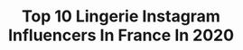 ---
title: Top 10 Lingerie Instagram Influencers In France In 2020
description: >-
  Find top lingerie Instagram influencers in France in 2020. Most popular hashtags: #lingerie #frenchgirl #ootd #dress.
platform: Instagram
hits: 251
text_top: See the best Instagram accounts on inBeat.
text_bottom: Our platform has 251 Instagram influencers like this in France for you to pitch.
profiles:
  - username: "maritzaslan"
    fullname: >-
      Itsme_ninasky
    bio: >-
      ■ lingerie/swimwear/fashion ■ London 🇬🇧 Paris 🇫🇷 ■5”11 ■ ✉️maritzaslan@digicomevents.fr ■ Sueni Costa ♡
    location: "France"
    followers: 32921
    engagement: 778
    commentsToLikes: 0.037014
    id: ck5bxeg61nkez0i116o0z1ns6
    verified: false
    hashtags: "#iphonex, #loungeunderwear, #ohpollycollab, #curvygirl"
  - username: "charlottejaubert"
    fullname: >-
      Charlotte Jaubert
    bio: >-
      Co-Fondatrice @maison.marisuzi Costume de scène @insolitecreatur Professeur lingerie et MB @artesane_paris Auteure @mangoeditions
    location: "France"
    followers: 7360
    engagement: 681
    commentsToLikes: 0.090569
    id: ckf5qwni5anxk0j2331ovnm9l
    verified: false
    hashtags: "#atelier, #work, #coutureaddict, #charlottejaubert"
  - username: "monsieurjinggle"
    fullname: >-
      Baptiste Eymard |
    bio: >-
      ⛔ Collaboration ▪️ Lingerie & Nu @lecrayonnoir ▪️ Co-créateur @igersdrome ▪️ Valence 📍 ⬇️ DM pour info & séance
    location: "France"
    followers: 4439
    engagement: 1346
    commentsToLikes: 0.036873
    id: ck55o52fv7n170i11v6x9qqcl
    verified: false
    hashtags: ""
  - username: "misslegs.fr"
    fullname: >-
      MissLegs 👠
    bio: >-
      💗Nylon stockings.Sensuality.Lingerie.👠💗 Girl Next Door - Blogger, french Girl 🇫🇷 ©All 📷 are mine© Repost =Tag @ © - Respect 📝 for fans page My blog :
    location: "France"
    followers: 58674
    engagement: 346
    commentsToLikes: 0.034083
    id: ck55opn4a8uxc0i115m6ame0x
    verified: false
    hashtags: "#loveit, #ootd, #pinupgirl, #transparence"
  - username: "privatepleasurements"
    fullname: >-
      Private Pleasurements
    bio: >-
      Pleasurements lingerie collection: Wine Dine Sixty Nine #winedinesixtynine #pleasurements Shop via our InstaShop:
    location: "France"
    followers: 121329
    engagement: 108
    commentsToLikes: 0.006875
    id: ck5bxx4o4ol1e0i11nh3uamtw
    verified: false
    hashtags: "#bodylandscape, #romance, #sexywoman, #boudoir"
  - username: "marionmay"
    fullname: >-
      Marion May Lingerie
    bio: >-
      Ethical Lingerie brand - Orders in Oct 2020/ New Collection soon / Designed - Made in France /cook @marionmaykitchen / Co-organiser @residenceardente
    location: "France"
    followers: 8380
    engagement: 492
    commentsToLikes: 0.008493
    id: ck136lw0v74q60i19gkcbkfub
    verified: false
    hashtags: "#marionmaylingerie"
  - username: "unmissabl"
    fullname: >-
      Unmissabl 🎥
    bio: >-
      🎥 Youtuber 625k ♥️ Coach Love N°1 en France 📩 Business Contact : agency.matchme@gmail.com ━━━━━━━━━━━━━
    location: "France"
    followers: 149570
    engagement: 1093
    commentsToLikes: 0.022472
    id: ck9weo5g6l5cw0j78nvbr67vt
    verified: false
    hashtags: "#unmissabl, #instababe, #fitgirl, #model"
  - username: "paula_roide"
    fullname: >-
      Paula
    bio: >-
      Cooking account: @paella_roide 🇬🇶🇪🇸 22 yo
    location: "France"
    followers: 6115
    engagement: 1448
    commentsToLikes: 0.053640
    id: ck5hmhfidlyh10i11byu8tn33
    verified: false
    hashtags: "#outfitblog, #curlygirl, #fashionblogger, #lingeriesexy"
  - username: "laureenstn33"
    fullname: >-
      laureen.stn
    bio: >-
      21 yo 🌹 Bordeaux📍 Influenceuse/modèle 📸💄 @body.art33➡️ new account Je fais du bodyart, PAS DE NUDE Échange de pub/sfs 🌸 📩DM for collab.
    location: "France"
    followers: 30141
    engagement: 733
    commentsToLikes: 0.034658
    id: ck9hbsed5i8lf0j78u622mnjj
    verified: false
    hashtags: "#nofilter, #acceptationdesoi, #sexy, #glamour"
  - username: "mesbasetmoi"
    fullname: >-
      
    bio: >-
      “Il y a 2 choses qui sont sans limites: la féminité et les moyens d'en abuser.” 📷=ma propriété©! 🇫🇷Alsace🥨 ⚠️Respect⚠️ou🚫pas de msg privé! ⬇️Blog
    location: "France"
    followers: 35013
    engagement: 388
    commentsToLikes: 0.062015
    id: ck55oplm58uuu0i112w8454bn
    verified: false
    hashtags: "#cupidon, #sensualit, #talonaiguille, #talonhauts"
---